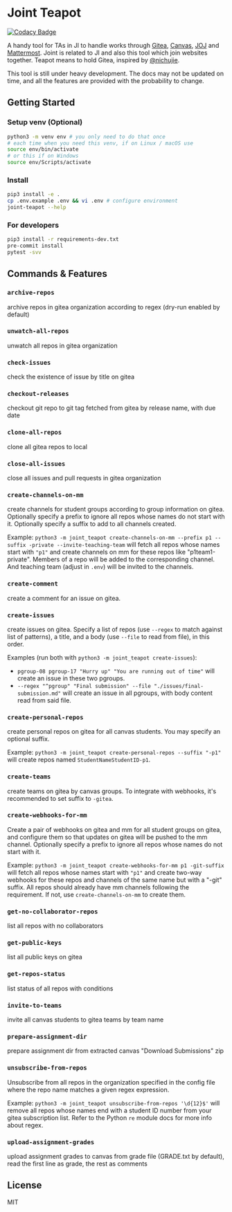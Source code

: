 # Joint Teapot

[![Codacy Badge](https://api.codacy.com/project/badge/Grade/352635b2c8534b0086b5a153db7c82e9)](https://app.codacy.com/gh/BoYanZh/Joint-Teapot?utm_source=github.com&utm_medium=referral&utm_content=BoYanZh/Joint-Teapot&utm_campaign=Badge_Grade_Settings)

A handy tool for TAs in JI to handle works through [Gitea](https://focs.ji.sjtu.edu.cn/git/), [Canvas](https://umjicanvas.com/), [JOJ](https://joj.sjtu.edu.cn/) and [Mattermost](https://focs.ji.sjtu.edu.cn/mm/). Joint is related to JI and also this tool which join websites together. Teapot means to hold Gitea, inspired by [@nichujie](https://github.com/nichujie).

This tool is still under heavy development. The docs may not be updated on time, and all the features are provided with the probability to change.

## Getting Started

### Setup venv (Optional)

```bash
python3 -m venv env # you only need to do that once
# each time when you need this venv, if on Linux / macOS use
source env/bin/activate
# or this if on Windows
source env/Scripts/activate
```

### Install

```bash
pip3 install -e .
cp .env.example .env && vi .env # configure environment
joint-teapot --help
```

### For developers

```bash
pip3 install -r requirements-dev.txt
pre-commit install
pytest -svv
```

## Commands & Features

### `archive-repos`

archive repos in gitea organization according to regex (dry-run enabled by default)

### `unwatch-all-repos`

unwatch all repos in gitea organization

### `check-issues`

check the existence of issue by title on gitea

### `checkout-releases`

checkout git repo to git tag fetched from gitea by release name, with due date

### `clone-all-repos`

clone all gitea repos to local

### `close-all-issues`

close all issues and pull requests in gitea organization

### `create-channels-on-mm`

create channels for student groups according to group information on gitea. Optionally specify a prefix to ignore all repos whose names do not start with it. Optionally specify a suffix to add to all channels created.

Example: `python3 -m joint_teapot create-channels-on-mm --prefix p1 --suffix -private --invite-teaching-team` will fetch all repos whose names start with `"p1"` and create channels on mm for these repos like "p1team1-private". Members of a repo will be added to the corresponding channel. And teaching team (adjust in `.env`) will be invited to the channels.

### `create-comment`

create a comment for an issue on gitea.

### `create-issues`

create issues on gitea. Specify a list of repos (use `--regex` to match against list of patterns), a title, and a body (use `--file` to read from file), in this order.

Examples (run both with `python3 -m joint_teapot create-issues`):

- `pgroup-08 pgroup-17 "Hurry up" "You are running out of time"` will create an issue in these two pgroups.
- `--regex "^pgroup" "Final submission" --file "./issues/final-submission.md"` will create an issue in all pgroups, with body content read from said file.

### `create-personal-repos`

create personal repos on gitea for all canvas students. You may specify an optional suffix.

Example: `python3 -m joint_teapot create-personal-repos --suffix "-p1"` will create repos named `StudentNameStudentID-p1`.

### `create-teams`

create teams on gitea by canvas groups. To integrate with webhooks, it's recommended to set suffix to `-gitea`.

### `create-webhooks-for-mm`

Create a pair of webhooks on gitea and mm for all student groups on gitea, and configure them so that updates on gitea will be pushed to the mm channel. Optionally specify a prefix to ignore all repos whose names do not start with it.

Example: `python3 -m joint_teapot create-webhooks-for-mm p1 -git-suffix` will fetch all repos whose names start with `"p1"` and create two-way webhooks for these repos and channels of the same name but with a "-git" suffix. All repos should already have mm channels following the requirement. If not, use `create-channels-on-mm` to create them.

### `get-no-collaborator-repos`

list all repos with no collaborators

### `get-public-keys`

list all public keys on gitea

### `get-repos-status`

list status of all repos with conditions

### `invite-to-teams`

invite all canvas students to gitea teams by team name

### `prepare-assignment-dir`

prepare assignment dir from extracted canvas "Download Submissions" zip

### `unsubscribe-from-repos`

Unsubscribe from all repos in the organization specified in the config file where the repo name matches a given regex expression.

Example: `python3 -m joint_teapot unsubscribe-from-repos '\d{12}$'` will remove all repos whose names end with a student ID number from your gitea subscription list. Refer to the Python `re` module docs for more info about regex.

### `upload-assignment-grades`

upload assignment grades to canvas from grade file (GRADE.txt by default), read the first line as grade, the rest as comments

## License

MIT
